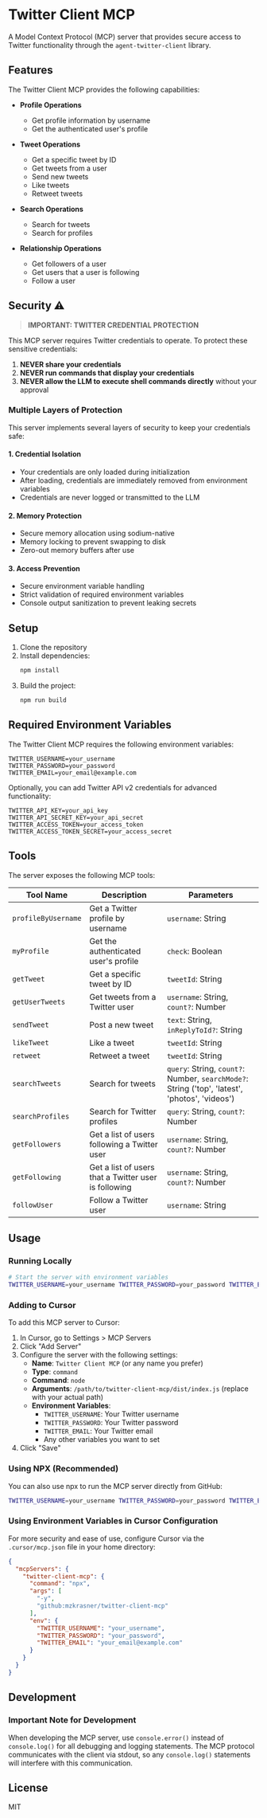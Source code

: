 # Twitter Client MCP

A Model Context Protocol (MCP) server that provides secure access to Twitter functionality through the `agent-twitter-client` library.

## Features

The Twitter Client MCP provides the following capabilities:

- **Profile Operations**
  - Get profile information by username
  - Get the authenticated user's profile

- **Tweet Operations**
  - Get a specific tweet by ID
  - Get tweets from a user
  - Send new tweets
  - Like tweets
  - Retweet tweets

- **Search Operations**
  - Search for tweets
  - Search for profiles

- **Relationship Operations**
  - Get followers of a user
  - Get users that a user is following
  - Follow a user

## Security ⚠️

> **IMPORTANT: TWITTER CREDENTIAL PROTECTION**

This MCP server requires Twitter credentials to operate. To protect these sensitive credentials:

1. **NEVER share your credentials**
2. **NEVER run commands that display your credentials**
3. **NEVER allow the LLM to execute shell commands directly** without your approval

### Multiple Layers of Protection

This server implements several layers of security to keep your credentials safe:

#### 1. Credential Isolation
- Your credentials are only loaded during initialization
- After loading, credentials are immediately removed from environment variables
- Credentials are never logged or transmitted to the LLM

#### 2. Memory Protection
- Secure memory allocation using sodium-native
- Memory locking to prevent swapping to disk
- Zero-out memory buffers after use

#### 3. Access Prevention
- Secure environment variable handling
- Strict validation of required environment variables
- Console output sanitization to prevent leaking secrets

## Setup

1. Clone the repository
2. Install dependencies:
   ```bash
   npm install
   ```
3. Build the project:
   ```bash
   npm run build
   ```

## Required Environment Variables

The Twitter Client MCP requires the following environment variables:

```
TWITTER_USERNAME=your_username
TWITTER_PASSWORD=your_password
TWITTER_EMAIL=your_email@example.com
```

Optionally, you can add Twitter API v2 credentials for advanced functionality:

```
TWITTER_API_KEY=your_api_key
TWITTER_API_SECRET_KEY=your_api_secret
TWITTER_ACCESS_TOKEN=your_access_token
TWITTER_ACCESS_TOKEN_SECRET=your_access_secret
```

## Tools

The server exposes the following MCP tools:

| Tool Name | Description | Parameters |
|-----------|-------------|------------|
| `profileByUsername` | Get a Twitter profile by username | `username`: String |
| `myProfile` | Get the authenticated user's profile | `check`: Boolean |
| `getTweet` | Get a specific tweet by ID | `tweetId`: String |
| `getUserTweets` | Get tweets from a Twitter user | `username`: String, `count?`: Number |
| `sendTweet` | Post a new tweet | `text`: String, `inReplyToId?`: String |
| `likeTweet` | Like a tweet | `tweetId`: String |
| `retweet` | Retweet a tweet | `tweetId`: String |
| `searchTweets` | Search for tweets | `query`: String, `count?`: Number, `searchMode?`: String ('top', 'latest', 'photos', 'videos') |
| `searchProfiles` | Search for Twitter profiles | `query`: String, `count?`: Number |
| `getFollowers` | Get a list of users following a Twitter user | `username`: String, `count?`: Number |
| `getFollowing` | Get a list of users that a Twitter user is following | `username`: String, `count?`: Number |
| `followUser` | Follow a Twitter user | `username`: String |

## Usage

### Running Locally

```bash
# Start the server with environment variables
TWITTER_USERNAME=your_username TWITTER_PASSWORD=your_password TWITTER_EMAIL=your_email@example.com npm start
```

### Adding to Cursor

To add this MCP server to Cursor:

1. In Cursor, go to Settings > MCP Servers
2. Click "Add Server"
3. Configure the server with the following settings:
   - **Name**: `Twitter Client MCP` (or any name you prefer)
   - **Type**: `command`
   - **Command**: `node`
   - **Arguments**: `/path/to/twitter-client-mcp/dist/index.js` (replace with your actual path)
   - **Environment Variables**:
     - `TWITTER_USERNAME`: Your Twitter username
     - `TWITTER_PASSWORD`: Your Twitter password
     - `TWITTER_EMAIL`: Your Twitter email
     - Any other variables you want to set
4. Click "Save"

### Using NPX (Recommended)

You can also use npx to run the MCP server directly from GitHub:

```bash
TWITTER_USERNAME=your_username TWITTER_PASSWORD=your_password TWITTER_EMAIL=your_email@example.com npx -y github:mzkrasner/twitter-client-mcp
```

### Using Environment Variables in Cursor Configuration

For more security and ease of use, configure Cursor via the `.cursor/mcp.json` file in your home directory:

```json
{
  "mcpServers": {
    "twitter-client-mcp": {
      "command": "npx",
      "args": [
        "-y",
        "github:mzkrasner/twitter-client-mcp"
      ],
      "env": {
        "TWITTER_USERNAME": "your_username",
        "TWITTER_PASSWORD": "your_password",
        "TWITTER_EMAIL": "your_email@example.com"
      }
    }
  }
}
```

## Development

### Important Note for Development

When developing the MCP server, use `console.error()` instead of `console.log()` for all debugging and logging statements. The MCP protocol communicates with the client via stdout, so any `console.log()` statements will interfere with this communication.

## License

MIT 